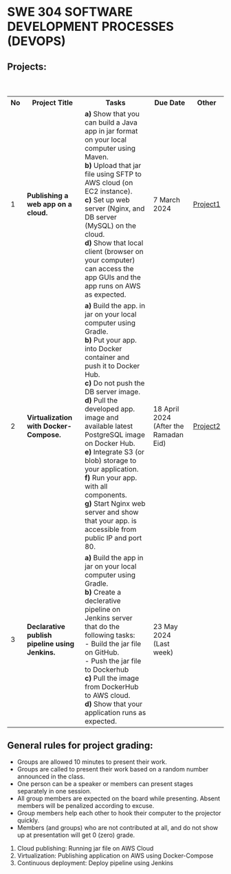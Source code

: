 # SWE 304 SOFTWARE DEVELOPMENT PROCESSES (DEVOPS)


## Projects:

<table>
  <header>
    <th>No</th>
    <th>Project Title</th>
    <th>Tasks</th>
    <th>Due Date</th>
    <th>Other</th>
  </header>
  <body>
    <tr>
      <td>1</td>
      <td><b>Publishing a web app on a cloud.</b></td>
      <td> 
        <b>a)</b> Show that you can build a Java app in jar format on your local computer using Maven. <br> 
        <b>b)</b> Upload that jar file using SFTP to AWS cloud (on EC2 instance). <br> 
        <b>c)</b> Set up web server (Nginx, and DB server (MySQL) on the cloud. <br> 
        <b>d)</b> Show that local client (browser on your computer) can access the app GUIs and the app runs on AWS as expected. 
      </td>
      <td>7 March 2024</td>
      <td><a href="pro1.pdf">Project1</a></td>
    </tr>
    <tr>
      <td>2</td>
      <td><b>Virtualization with Docker-Compose.</b></td>
      <td>
        <b>a)</b> Build the app. in jar on your local computer using Gradle.<br> 
        <b>b)</b> Put your app. into Docker container and push it to Docker Hub.<br> 
        <b>c)</b> Do not push the DB server image. <br>
        <b>d)</b> Pull the developed app. image and available latest PostgreSQL image on Docker Hub.<br>
        <b>e)</b> Integrate S3 (or blob) storage to your application.<br>
        <b>f)</b> Run your app. with all components. <br>
        <b>g)</b> Start Nginx web server and show that your app. is accessible from public IP and port 80.
      </td>
      <td>18 April 2024 <br>(After the Ramadan Eid)</td>
      <td><a href="pro2.pdf">Project2</a></td>
    </tr>
    <tr>
      <td>3</td>
      <td><b>Declarative publish pipeline using Jenkins.</b></td>
      <td>
        <b>a)</b> Build the app in jar on your local computer using Gradle.<br>
        <b>b)</b> Create a declerative pipeline on Jenkins server that do the following tasks: <br>
          - Build the jar file on GitHub. <br>
          - Push the jar file to Dockerhub <br>
        <b>c)</b> Pull the image from DockerHub to AWS cloud. <br>
        <b>d)</b> Show that your application runs as expected.
      </td>
      <td>23 May 2024<br>(Last week)</td>
      <td></td>
    </tr>
  </body>
</table>


## General rules for project grading:
* Groups are allowed 10 minutes to present their work.
* Groups are called to present their work based on a random number announced in the class. 
* One person can be a speaker or members can present stages separately in one session.
* All group members are expected on the board while presenting. Absent members will be penalized according to excuse.
* Group members help each other to hook their computer to the projector quickly.
* Members (and groups) who are not contributed at all, and do not show up at presentation will get 0 (zero) grade.


1. Cloud publishing: Running jar file on AWS Cloud
2. Virtualization: Publishing application on AWS using Docker-Compose
3. Continuous deployment: Deploy pipeline using Jenkins
